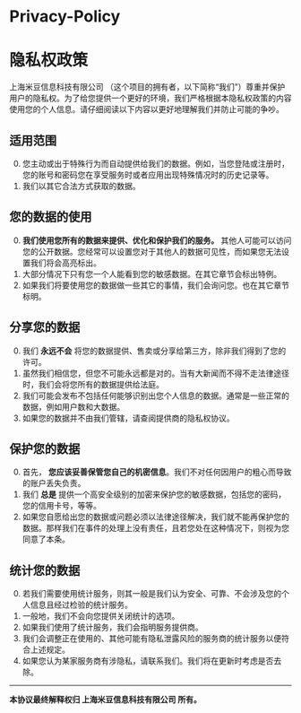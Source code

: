 # Privacy-Policy
# 隐私权政策

上海米豆信息科技有限公司 （这个项目的拥有者，以下简称“我们”）尊重并保护用户的隐私权。为了给您提供一个更好的环境，我们严格根据本隐私权政策的内容使用您的个人信息。请仔细阅读以下内容以更好地理解我们并防止可能的争吵。  

## 适用范围
0. 您主动或出于特殊行为而自动提供给我们的数据。例如，当您登陆或注册时，您的账号和密码您在享受服务时或者应用出现特殊情况时的历史记录等。  
1. 我们以其它合法方式获取的数据。  

## 您的数据的使用
0. **我们使用您所有的数据来提供、优化和保护我们的服务。** 其他人可能可以访问您的公开数据。您经常可以设置您对于其他人的数据可见性，而如果您无法设置我们将会高亮标出。  
1. 大部分情况下只有您一个人能看到您的敏感数据。在其它章节会标出特例。  
2. 如果我们将要使用您的数据做一些其它的事情，我们会询问您。也在其它章节标明。  

## 分享您的数据
0. 我们 **永远不会** 将您的数据提供、售卖或分享给第三方，除非我们得到了您的许可。  
1. 虽然我们相信您，但您不可能永远都是对的。当有大新闻而不得不走法律途径时，我们会将您所有的数据提供给法庭。  
2. 我们可能会发布不包括任何能够识别出您个人信息的数据。通常是一些正常的数据，例如用户数和大数据。  
3. 如果您的数据并不由我们管辖，请查阅提供商的隐私权协议。 

## 保护您的数据
0. 首先， **您应该妥善保管您自己的机密信息**。我们不对任何因用户的粗心而导致的账户丢失负责。  
1. 我们 **总是** 提供一个高安全级别的加密来保护您的敏感数据，包括您的密码，您的信用卡号，等等。  
2. 如果您自愿给出您的数据或问题必须以法律途径解决，我们就不能再保护您的数据。那样我们在事件的处理上没有责任，且若您处在这种情况下，则视为您同意了本条。

## 统计您的数据
0. 若我们需要使用统计服务，则其一般是我们认为安全、可靠、不会涉及您的个人信息且经过检验的统计服务。
1. 一般地，我们不会向您提供关闭统计的选项。
2. 如果我们使用了统计服务，我们会指明服务提供商。
3. 我们会调整正在使用的、其他可能有隐私泄露风险的服务商的统计服务以便符合上述规定。
4. 如果您认为某家服务商有涉隐私，请联系我们。我们将在更新时考虑是否去除。

***
**本协议最终解释权归 上海米豆信息科技有限公司 所有。**

